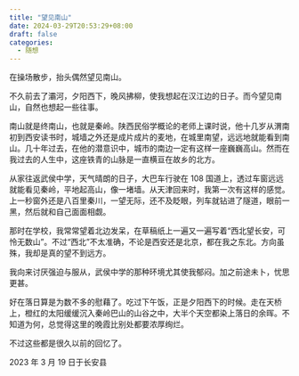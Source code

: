 ```yaml
---
title: "望见南山"
date: 2024-03-29T20:53:29+08:00
draft: false
categories:
  - 随想
---
```


在操场散步，抬头偶然望见南山。

不久前去了灞河，夕阳西下，晚风拂柳，使我想起在汉江边的日子。而今望见南山，自然也想起一些往事。

南山就是终南山，也就是秦岭。陕西民俗学概论的老师上课时说，他十几岁从渭南初到西安读书时，城墙之外还是成片成片的麦地，在城里南望，远远地就能看到南山。几十年过去，在他的潜意识中，城市的南边一定有这样一座巍巍高山。然而在我过去的人生中，这座铁青的山脉是一直横亘在故乡的北方。

从家往返武侯中学，天气晴朗的日子，大巴车行驶在 108 国道上，透过车窗远远就能看见秦岭，平地起高山，像一堵墙。从天津回来时，我第一次有这样的感觉。上一秒窗外还是八百里秦川，一望无际，还不及眨眼，列车就钻进了隧道，眼前一黑，然后就和自己面面相觑。

那时在学校，我常常望着北边发呆，在草稿纸上一遍又一遍写着“西北望长安，可怜无数山”。不过“西北”不太准确，不论是西安还是北京，都在我之东北。方向虽殊，我却是真的望不到远方。

我向来讨厌强迫与服从，武侯中学的那种环境尤其使我郁闷。加之前途未卜，忧思更甚。

好在落日算是为数不多的慰藉了。吃过下午饭，正是夕阳西下的时候。走在天桥上，橙红的太阳缓缓沉入秦岭巴山的山谷之中，大半个天空都染上落日的余晖。不知道为何，总觉得这里的晚霞比别处都要浓厚绚烂。

不过这些都是很久以前的回忆了。

2023 年 3 月 19 日于长安县
